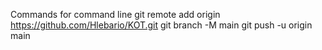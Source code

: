 Commands for command line
git remote add origin https://github.com/Hlebario/KOT.git
git branch -M main
git push -u origin main
